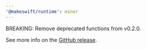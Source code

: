 ```yaml
---
'@makeswift/runtime': minor
---
```


BREAKING: Remove deprecated functions from v0.2.0.

See more info on the [GitHub release](https://github.com/makeswift/makeswift/releases/tag/%40makeswift%2Fruntime%400.2.0).
